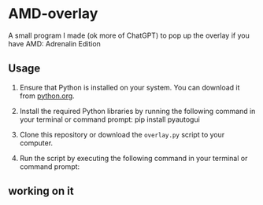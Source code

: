 # AMD-overlay
A small program I made (ok more of ChatGPT) to pop up the overlay if you have AMD: Adrenalin Edition

## Usage

1. Ensure that Python is installed on your system. You can download it from [python.org](https://www.python.org/).

2. Install the required Python libraries by running the following command in your terminal or command prompt:
pip install pyautogui

3. Clone this repository or download the `overlay.py` script to your computer.

6. Run the script by executing the following command in your terminal or command prompt:
## working on it
